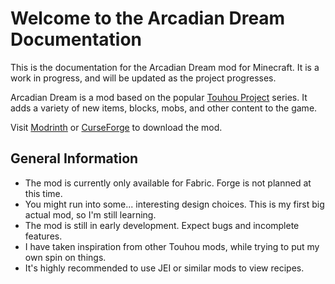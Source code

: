 # Welcome to the Arcadian Dream Documentation

This is the documentation for the Arcadian Dream mod for Minecraft. It is a work in progress, and will be updated as the project progresses.

Arcadian Dream is a mod based on the popular [Touhou Project](https://en.touhouwiki.net/wiki/Touhou_Wiki) series. It adds a variety of new items, blocks, mobs, and other content to the game.

Visit [Modrinth](https://modrinth.com/mod/arcadian-dream) or [CurseForge](https://curseforge.com/minecraft/mc-mods/arcadian-dream) to download the mod.

## General Information

- The mod is currently only available for Fabric. Forge is not planned at this time.
- You might run into some... interesting design choices. This is my first big actual mod, so I'm still learning.
- The mod is still in early development. Expect bugs and incomplete features.
- I have taken inspiration from other Touhou mods, while trying to put my own spin on things.
- It's highly recommended to use JEI or similar mods to view recipes.